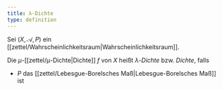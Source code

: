 ```yaml
---
title: λ-Dichte
type: definition
---
```


Sei $(X, \mathcal{A}, P)$ ein [[zettel/Wahrscheinlichkeitsraum|Wahrscheinlichkeitsraum]].

Die $\mu$-[[zettel/μ-Dichte|Dichte]] $f$ von $X$ heißt *$\lambda$-Dichte* bzw. *Dichte*, falls
- $P$ das [[zettel/Lebesgue-Borelsches Maß|Lebesgue-Borelsches Maß]] ist